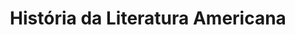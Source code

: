 ---
ref: sol-010-0017
title: "História da Literatura Americana"
author_name: ["unknown author"]
publisher: ["Arcádia"]
year: "unknown date"
origin: ["Portugal"]
formats: ["book-cover"]
disciplines: [graphic-design]
tags:
layout: artifact
status: ["scan"]
published: false
int_published: false
image_count:
date_added: 2023-06-16
batch:
---